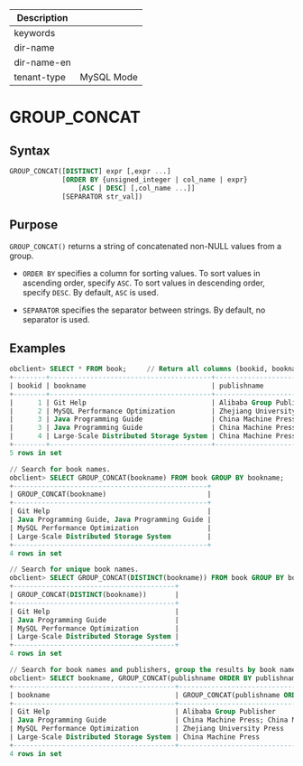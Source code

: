 | Description   |                 |
|---------------|-----------------|
| keywords      |                 |
| dir-name      |                 |
| dir-name-en   |                 |
| tenant-type   | MySQL Mode      |

# GROUP_CONCAT

## Syntax

```sql
GROUP_CONCAT([DISTINCT] expr [,expr ...]
             [ORDER BY {unsigned_integer | col_name | expr}
                 [ASC | DESC] [,col_name ...]]
             [SEPARATOR str_val])
```

## Purpose

`GROUP_CONCAT()` returns a string of concatenated non-NULL values from a group.

* `ORDER BY` specifies a column for sorting values. To sort values in ascending order, specify `ASC`. To sort values in descending order, specify `DESC`. By default, `ASC` is used.

* `SEPARATOR` specifies the separator between strings. By default, no separator is used.

## Examples

```sql
obclient> SELECT * FROM book;     // Return all columns (bookid, bookname, and publishname) from the table book.
+--------+----------------------------------------+-----------------------------+
| bookid | bookname                               | publishname                 |
+--------+----------------------------------------+-----------------------------+
|      1 | Git Help                               | Alibaba Group Publisher     |
|      2 | MySQL Performance Optimization         | Zhejiang University Press   |
|      3 | Java Programming Guide                 | China Machine Press         |
|      3 | Java Programming Guide                 | China Machine Press         |
|      4 | Large-Scale Distributed Storage System | China Machine Press         |
+--------+----------------------------------------+-----------------------------+
5 rows in set   

// Search for book names.
obclient> SELECT GROUP_CONCAT(bookname) FROM book GROUP BY bookname;
+------------------------------------------------+
| GROUP_CONCAT(bookname)                         |
+------------------------------------------------+
| Git Help                                       |
| Java Programming Guide, Java Programming Guide |
| MySQL Performance Optimization                 |
| Large-Scale Distributed Storage System         |
+------------------------------------------------+
4 rows in set

// Search for unique book names.
obclient> SELECT GROUP_CONCAT(DISTINCT(bookname)) FROM book GROUP BY bookname;
+----------------------------------------+
| GROUP_CONCAT(DISTINCT(bookname))       |
+----------------------------------------+
| Git Help                               |
| Java Programming Guide                 |
| MySQL Performance Optimization         |
| Large-Scale Distributed Storage System |
+----------------------------------------+
4 rows in set    

// Search for book names and publishers, group the results by book name, and sort the results by publisher in descending order.
obclient> SELECT bookname, GROUP_CONCAT(publishname ORDER BY publishname DESC SEPARATOR ';' ) FROM book GROUP BY bookname;
+----------------------------------------+---------------------------------------------------------------------+
| bookname                               | GROUP_CONCAT(publishname ORDER BY publishname DESC SEPARATOR ';' )  |
+----------------------------------------+---------------------------------------------------------------------+
| Git Help                               | Alibaba Group Publisher                                             |
| Java Programming Guide                 | China Machine Press; China Machine Press                            |
| MySQL Performance Optimization         | Zhejiang University Press                                           |
| Large-Scale Distributed Storage System | China Machine Press                                                 |
+----------------------------------------+---------------------------------------------------------------------+
4 rows in set
```
